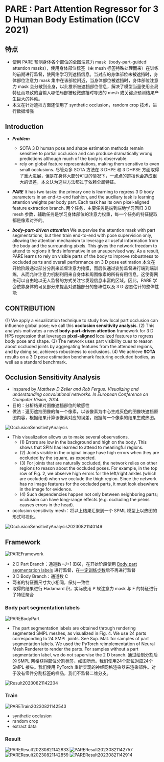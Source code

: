 # PARE : Part Attention Regressor for 3 D Human Body Estimation (ICCV 2021)

## 特点
+ 使用 PARE 预测身体各个部位的全图注意力 mask（body-part-guided attention masks），使用身体部位标签（由 mesh 标签特殊处理而来）在训练的前期进行监督，使网络学习到遮挡信息。当对应的身体部位未被遮挡时，身体部位注意力 mask 集中在该部位附近，当身体部位被遮挡时，身体部位注意力 mask 会分散到全身，以此推断被遮挡部位信息，解决了模型当量使用全局特征而导致的当输入哪怕局部被轻微遮挡时导致的 mesh 或关键点预测结果产生巨大的抖动。
+ 本文在针对遮挡方面还使用了 synthetic occlusion，random crop 技术，进行数据增强

## Introduction
+ ***Problem***
	+ SOTA 3 D human pose and shape estimation methods remain sensitive to partial occlusion and can produce dramatically wrong predictions although much of the body is observable.
	+ rely on global feature representations, making them sensitive to even small occlusions.
	尽管众多 SOTA 方法在 3 DHPE 和 3 DHPSE 方面取得了重大进展，但是在身体大部分可见的情况下，一点点的遮挡也会造成很大的误差，本文认为这些方法都过于依赖全局特征。

+ ***PARE***
	It has two tasks: the primary one is learning to regress 3 D body parameters in an end-to-end fashion, and the auxiliary task is learning attention weights per body part. Each task has its own pixel-aligned feature extraction branch.
	两个任务，主要任务是端到端地学习回归 3 D mesh 参数，辅助任务是学习身体部位的注意力权重，每一个任务的特征提取都是像素对齐的。

+ ***body-part-driven attention***
	We supervise the attention mask with part segmentations, but then train end-to-end with pose supervision only, allowing the attention mechanism to leverage all useful information from the body and the surrounding pixels. This gives the network freedom to attend to regions it finds informative in an unsupervised way. As a result, PARE learns to rely on visible parts of the body to improve robustness to occluded parts and overall performance on 3 D pose estimation
	本文在开始阶段通过部分分割来监督注意力掩模，而后仅通过姿势监督进行端到端训练，从而允许注意力机制利用来自身体和周围像素的所有有用信息。这使得网络可以自由地以无人监督的方式关注它发现信息丰富的区域。因此，PARE 学会依靠身体的可见部分来提高对遮挡部分的鲁棒性以及 3 D 姿态估计的整体性能

## CONTRIBUTION
 (1) We apply a visualization technique  to study how local part occlusion can influence global pose; we call this **occlusion sensitivity analysis**.
 (2) This analysis motivates a novel **body-part-driven attention** framework for 3 D HPS regression that leverages **pixel-aligned** localized features to regress body pose and shape.
 (3) The network uses part visibility cues to reason about occluded joints by aggregating features from the attended regions, and by doing so, achieves robustness to occlusions. 
 (4) We achieve **SOTA** results on a 3 D pose estimation benchmark featuring occluded bodies, as well as a standard benchmark.

## Occlusion Sensitivity Analysis
+ Inspared by *Matthew D Zeiler and Rob Fergus. Visualizing and understanding convolutional networks. In European Conference on Computer Vision, 2014.*
+ 目的：分析结果对图像遮挡部位的敏感性
+ 做法：遍历遮挡图像的每一个像素，以该像素为中心生成灰色的图像块遮挡原图内容，根据结果计算该像素对应的误差，跟据每一个像素的结果生成热图。

![OcclusionSensitivityAnalysis](./attachment/OcclusionSensitivityAnalysis20230821135253.png)

+ This visualization allows us to make several observations. 
	+ (1) Errors are low in the background and high on the body. This shows that SPIN has learned to attend to meaningful regions.
	+ (2) Joints visible in the original image have high errors when they are occluded by the square, as expected. 
	+ (3) For joints that are naturally occluded, the network relies on other regions to reason about the occluded poses. For example, in the top row of Fig. 2, we observe high errors for the left/right ankles (which are occluded) when we occlude the thigh region. Since the network has no image features for the occluded parts, it must look elsewhere in the image for evidence. 
	+ (4) Such dependencies happen not only between neighboring parts; occlusion can have long-range effects (e.g. occluding the pelvis causes errors in the head).
+ occlusion sensitivity mesh：将以上结果汇聚到一个 SPML 模型上以热图的形式可视化。

![OcclusionSensitivityAnalysis20230821140149](./attachment/OcclusionSensitivityAnalysis20230821140149.png)

## Framework

![PAREFramework](./attachment/PAREFramework20230821140518.png)

+ 2 D Part Branch：通道数=J+1 (BG)，在开始阶段使用 [Body part segmentation labels](./attachment/PAREBodyPart20230821141324.png) 进行监督，在[一定训练步数](./attachment/Result20230821142204.png)后不再进行监督
+ 3 D Body Branch：通道数 C
+ 两者的特征图尺寸大小相同，保持一致性
+ 取得的结果进行 Hadamard 积，实际使用 P 软注意力 mask 与 F 的特征进行了特征聚合

### Body part segmentation labels

![PAREBodyPart](./attachment/PAREBodyPart20230821141324.png)

+ The part segmentation labels are obtained through rendering segmented SMPL meshes, as visualized in Fig. 4. We use 24 parts corresponding to 24 SMPL joints. See Sup. Mat. for samples of part segmentation labels. We used the PyTorch reimplementation of Neural Mesh Renderer to render the parts. For samples without a part segmentation label, we do not supervise the 2 D branch.
	通过绘制分割后的 SMPL 网格获得部位分割标签，如图所示。我们使用24个部位对应24个 SMPL 接头。我们使用 PyTorch 重新实现的神经网格渲染器来渲染部件。对于没有零件分割标签的样品，我们不监督二维分支。

![Result20230821142204](./attachment/Result20230821142204.png)

### Train

![PARETrain20230821142543](./attachment/PARETrain20230821142543.png)

+ synthetic occlusion
+ random crop
+ extract data 

### Result
![PAREResult20230821142833](./attachment/PAREResult20230821142833.png)
![PAREResult20230821142757](./attachment/PAREResult20230821142757.png)
![PAREResult20230821142859](./attachment/PAREResult20230821142859.png)
![PAREResult20230821142914](./attachment/PAREResult20230821142914.png)
